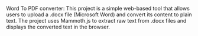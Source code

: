 Word To PDF converter:
This project is a simple web-based tool that allows users to upload a .docx file (Microsoft Word) and convert its content to plain text. The project uses Mammoth.js to extract raw text from .docx files and displays the converted text in the browser.
